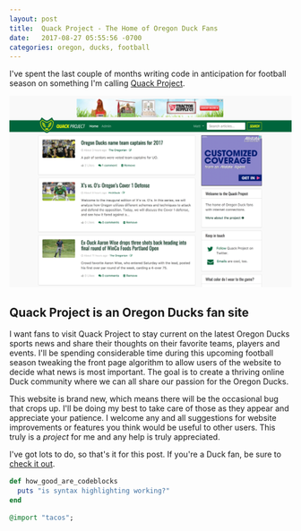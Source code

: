 ```yaml
---
layout: post
title:  Quack Project - The Home of Oregon Duck Fans
date:   2017-08-27 05:55:56 -0700
categories: oregon, ducks, football
---
```


I've spent the last couple of months writing code in anticipation for football season on something I'm calling [Quack Project](https://quackproject.com).

![Quack Project homepage](/images/posts/20170827/quackproject-screenshot.png)

## Quack Project is an Oregon Ducks fan site

I want fans to visit Quack Project to stay current on the latest Oregon Ducks sports news and share their thoughts on their favorite teams, players and events. I'll be spending considerable time during this upcoming football season tweaking the front page algorithm to allow users of the website to decide what news is most important. The goal is to create a thriving online Duck community where we can all share our passion for the Oregon Ducks.

This website is brand new, which means there will be the occasional bug that crops up. I'll be doing my best to take care of those as they appear and appreciate your patience. I welcome any and all suggestions for website improvements or features you think would be useful to other users. This truly is a *project* for me and any help is truly appreciated.

I've got lots to do, so that's it for this post. If you're a Duck fan, be sure to [check it out](https://quackproject.com).

```ruby
def how_good_are_codeblocks
  puts "is syntax highlighting working?"
end
```

```ruby
@import "tacos";
```
